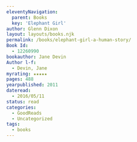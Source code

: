 ```yaml
---
eleventyNavigation:
  parent: Books
  key: 'Elephant Girl'
author: Glenn Dixon
layout: layouts/books.njk
permalink: /books/elephant-girl-a-human-story/
Book Id:
  - 12260990
bookauthor: Jane Devin
Author l-f:
  - Devin, Jane
myrating: ★★★★★
pages: 488
yearpublished: 2011
dateread:
  - 2016/05/11
status: read
categories:
  - GoodReads
  - Uncategorized
tags:
  - books
---
```

